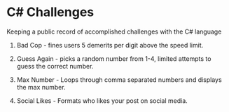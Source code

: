 # C# Challenges

Keeping a public record of accomplished challenges with the C# language

1. Bad Cop - fines users 5 demerits per digit above the speed limit.

2. Guess Again - picks a random number from 1-4, limited attempts to guess the correct number.

3. Max Number - Loops through comma separated numbers and displays the max number.

4. Social Likes - Formats who likes your post on social media.